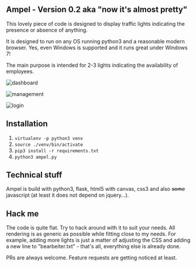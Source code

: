 ## Ampel - Version 0.2 aka "now it's almost pretty"
This lovely piece of code is designed to display traffic lights indicating the presence or absence of anything.

It is designed to run on any OS running python3 and a reasonable modern browser. Yes, even Windows is supported
and it runs great under Windows 7!

The main purpose is intended for 2-3 lights indicating the availability of employees.

![dashboard](https://files.geekify.de/ampel/dashboard.png)


![management](https://files.geekify.de/ampel/management.png)


![login](https://files.geekify.de/ampel/login.png)

## Installation
1. `virtualenv -p python3 venv`
2. `source ./venv/bin/activate`
3. `pip3 install -r requirements.txt`
4. `python3 ampel.py`

## Technical stuff
Ampel is build with python3, flask, html5 with canvas, css3 and also ~~some~~ javascript (at least it does not depend on jquery…).

## Hack me
The code is quite flat. Try to hack around with it to suit your needs.
All rendering is as generic as possible while fitting close to my needs.
For example, adding more lights is just a matter of adjusting the CSS and adding a new line to "bearbeiter.txt" - 
that's all, everything else is already done.

PRs are always welcome. Feature requests are getting noticed at least.
